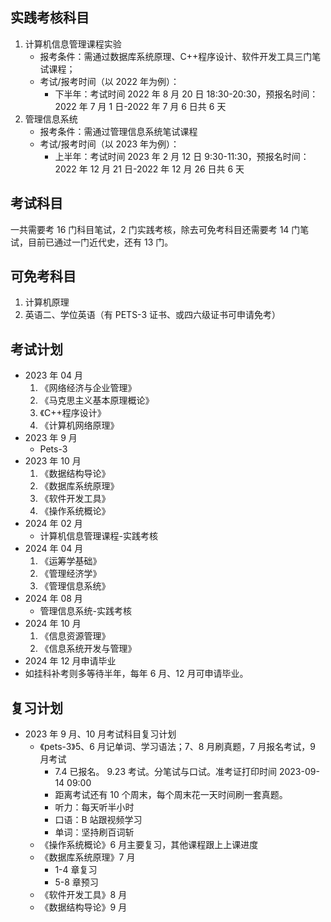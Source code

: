 ## 实践考核科目

1. 计算机信息管理课程实验
   - 报考条件：需通过数据库系统原理、C++程序设计、软件开发工具三门笔试课程；
   - 考试/报考时间（以 2022 年为例）：
     - 下半年：考试时间 2022 年 8 月 20 日 18:30-20:30，预报名时间：2022 年 7 月 1 日-2022 年 7 月 6 日共 6 天
2. 管理信息系统
   - 报考条件：需通过管理信息系统笔试课程
   - 考试/报考时间（以 2023 年为例）：
     - 上半年：考试时间 2023 年 2 月 12 日 9:30-11:30，预报名时间：2022 年 12 月 21 日-2022 年 12 月 26 日共 6 天

## 考试科目

一共需要考 16 门科目笔试，2 门实践考核，除去可免考科目还需要考 14 门笔试，目前已通过一门近代史，还有 13 门。

## 可免考科目

1. 计算机原理
2. 英语二、学位英语（有 PETS-3 证书、或四六级证书可申请免考）

## 考试计划

- 2023 年 04 月
  1. 《网络经济与企业管理》
  2. 《马克思主义基本原理概论》
  3. 《C++程序设计》
  4. 《计算机网络原理》
- 2023 年 9 月
  - Pets-3
- 2023 年 10 月
  1. 《数据结构导论》
  2. 《数据库系统原理》
  3. 《软件开发工具》
  4. 《操作系统概论》
- 2024 年 02 月
  - 计算机信息管理课程-实践考核
- 2024 年 04 月
  1. 《运筹学基础》
  2. 《管理经济学》
  3. 《管理信息系统》
- 2024 年 08 月
  - 管理信息系统-实践考核
- 2024 年 10 月
  1. 《信息资源管理》
  2. 《信息系统开发与管理》
- 2024 年 12 月申请毕业
- 如挂科补考则多等待半年，每年 6 月、12 月可申请毕业。

## 复习计划

- 2023 年 9 月、10 月考试科目复习计划
  - 《pets-3》5、6 月记单词、学习语法；7、8 月刷真题，7 月报名考试，9 月考试
    - 7.4 已报名。 9.23 考试。分笔试与口试。准考证打印时间 2023-09-14 09:00
    - 距离考试还有 10 个周末，每个周末花一天时间刷一套真题。
    - 听力：每天听半小时
    - 口语：B 站跟视频学习
    - 单词：坚持刷百词斩
  - 《操作系统概论》6 月主要复习，其他课程跟上上课进度
  - 《数据库系统原理》7 月
    - 1-4 章复习
    - 5-8 章预习
  - 《软件开发工具》8 月
  - 《数据结构导论》9 月
